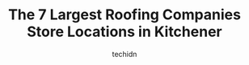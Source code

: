 ---
layout: ampstory
image: https://i0.wp.com/www.auto.or.id/wp-content/uploads/2023/06/living-my-dream-roofing-0-kitchener-1686323754.jpeg?resize=640,853
author: techidn
featured: false
description: Kitchener, Ontario, Canada is a haven for Roofing Companies enthusiasts, boasting an impressive array of 7 top-notch establishments. Whether youre a seasoned connoisseur or simply curious t
title: The 7 Largest Roofing Companies Store Locations in Kitchener
cover:
   title: The 7 Largest Roofing Companies Store Locations in Kitchener
   subtitle: AUTO.OR.ID
   background: https://www.auto.or.id/wp-content/uploads/2023/06/living-my-dream-roofing-0-kitchener-1686323754.jpeg

pages: 
 - layout: thirds
   top: <h1>#1 Rick MacDonald Siding, Windows and Doors Inc</h1>
   bottom: "<p>We used their services during Covid for our gutters and downspouts. Then we had our garage door clad. This week they came and put a trim around my home so the birds will </p>"
   background: https://www.auto.or.id/wp-content/uploads/2023/06/living-my-dream-roofing-1-kitchener-1686323756.jpeg
   backgroundblur: true
 - layout: thirds
   top: <h1>#2 The Roofman Inc</h1>
   bottom: "<p>1085 Guelph St, Kitchener, ON N2B 2E4, Canada</p>"
   background: https://www.auto.or.id/wp-content/uploads/2023/06/living-my-dream-roofing-2-kitchener-1686323756.jpeg
   cta:
      link: https://www.auto.or.id/the-7-largest-roofing-companies-store-locations-in-kitchener/
      text: The 7 Largest Roofing Companies Store Locations in Kitchener
 - layout: thirds
   top: <h1>#3 AM Roofing Solutions</h1>
   bottom: "<p>230 Gage Ave, Kitchener, ON N2M 2C8, Canada</p>"
   background: https://images.unsplash.com/photo-1517672651691-24622a91b550?ixlib=rb-4.0.3&ixid=MnwxMjA3fDB8MHxwaG90by1wYWdlfHx8fGVufDB8fHx8&auto=format&fit=crop&w=640&h=853&q=80
   cta:
      link: https://www.auto.or.id/the-7-largest-roofing-companies-store-locations-in-kitchener/
      text: The 7 Largest Roofing Companies Store Locations in Kitchener
 - layout: thirds
   top: <h1>#4 Brothers Roofing</h1>
   bottom: "<p>249 Courtland Ave E Unit 8, Kitchener, ON N2G 2V6, Canada</p>"
   background: https://images.unsplash.com/photo-1634907076255-a56723f9b9ad?ixlib=rb-4.0.3&ixid=MnwxMjA3fDB8MHxwaG90by1wYWdlfHx8fGVufDB8fHx8&auto=format&fit=crop&w=640&h=853&q=80
   cta:
      link: https://www.auto.or.id/the-7-largest-roofing-companies-store-locations-in-kitchener/
      text: The 7 Largest Roofing Companies Store Locations in Kitchener
 - layout: thirds
   top: <h1>#5 Custom Contracting Roofing & Eavestrough Repair Kitchener</h1>
   bottom: "<p>151 Ontario St N, Kitchener, ON N2H 4Y5, Canada</p>"
   background: https://images.unsplash.com/photo-1618156903850-a0277427c567?ixlib=rb-4.0.3&ixid=MnwxMjA3fDB8MHxwaG90by1wYWdlfHx8fGVufDB8fHx8&auto=format&fit=crop&w=640&h=853&q=80
   cta:
      link: https://www.auto.or.id/the-7-largest-roofing-companies-store-locations-in-kitchener/
      text: The 7 Largest Roofing Companies Store Locations in Kitchener
 - layout: thirds
   top: <h1>#6 K-W Roofing Solutions</h1>
   bottom: "<p>215 Benesfort Crescent, Kitchener, ON N2N 3B4, Canada</p>"
   background: https://images.unsplash.com/photo-1542728212-aca4817f0610?ixlib=rb-4.0.3&ixid=MnwxMjA3fDB8MHxwaG90by1wYWdlfHx8fGVufDB8fHx8&auto=format&fit=crop&w=640&h=853&q=80
   cta:
      link: https://www.auto.or.id/the-7-largest-roofing-companies-store-locations-in-kitchener/
      text: The 7 Largest Roofing Companies Store Locations in Kitchener
 - layout: thirds
   top: <h1>#7 North Guard Roofing</h1>
   bottom: "<p>145 Blackwell Dr, Kitchener, ON N2N 2R8, Canada</p>"
   background: https://images.unsplash.com/photo-1630381796593-6b72c570dc43?ixlib=rb-4.0.3&ixid=MnwxMjA3fDB8MHxwaG90by1wYWdlfHx8fGVufDB8fHx8&auto=format&fit=crop&w=640&h=853&q=80
   cta:
      link: https://www.auto.or.id/the-7-largest-roofing-companies-store-locations-in-kitchener/
      text: The 7 Largest Roofing Companies Store Locations in Kitchener
 - layout: thirds
   middle: Continue reading...
   background: https://images.unsplash.com/photo-1626302592106-ad36b003cb39?ixlib=rb-4.0.3&ixid=MnwxMjA3fDB8MHxwaG90by1wYWdlfHx8fGVufDB8fHx8&auto=format&fit=crop&w=640&h=853&q=80
   cta:
      link: https://www.auto.or.id/the-7-largest-roofing-companies-store-locations-in-kitchener/
      text: The 7 Largest Roofing Companies Store Locations in Kitchener

---